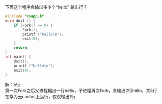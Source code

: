 下面这个程序会输出多少个“hello" 输出行？
```c
#include "csapp.h"
void doit () {
    if (Fork() == 0) {
        Fork();
        printf ("hello\n");
        exit(0);
    }
    return;
}
int main() {
    doit();
    printf ("hello\n");
    exit(0);
}
```
解：5行  
第一次Fork之后父进程输出一行hello，子进程再次Fork，各输出2行hello，共5行  
在华为云contos上运行，仅仅输出1行